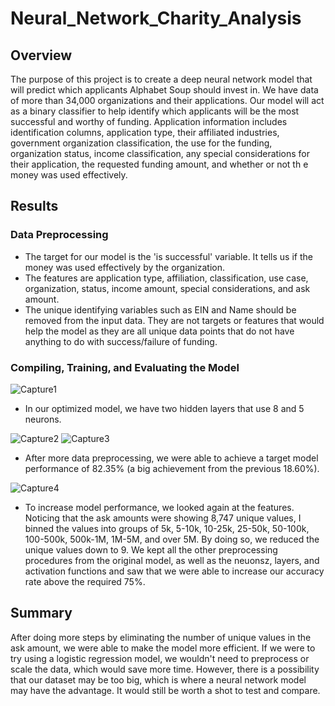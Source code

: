 # Neural_Network_Charity_Analysis

## Overview
The purpose of this project is to create a deep neural network model that will predict which applicants Alphabet Soup should invest in. We have data of more than 34,000 organizations and their applications. Our model will act as a binary classifier to help identify which applicants will be the most successful and worthy of funding. 
Application information includes identification columns, application type, their affiliated industries, government organization classification, the use for the funding, organization status, income classification, any special considerations for their application, the requested funding amount, and whether or not th e money was used effectively. 

## Results
### Data Preprocessing
* The target for our model is the 'is successful' variable. It tells us if the money was used effectively by the organization.
* The features are application type, affiliation, classification, use case, organization, status, income amount, special considerations, and ask amount. 
* The unique identifying variables such as EIN and Name should be removed from the input data. They are not targets or features that would help the model as they are all unique data points that do not have anything to do with success/failure of funding.

### Compiling, Training, and Evaluating the Model
![Capture1](https://user-images.githubusercontent.com/100896787/183796601-611fbb8f-d11c-40a0-802a-0bfd0190e45b.PNG)
* In our optimized model, we have two hidden layers that use 8 and 5 neurons. 

![Capture2](https://user-images.githubusercontent.com/100896787/183796611-a0d641b4-a317-4eae-b0b9-069a1367f821.PNG)
![Capture3](https://user-images.githubusercontent.com/100896787/183796617-1838b999-718d-4091-af2d-ad0dcde2b020.PNG)
* After more data preprocessing, we were able to achieve a target model performance of 82.35% (a big achievement from the previous 18.60%).

![Capture4](https://user-images.githubusercontent.com/100896787/183796660-0dfa285f-fee6-4045-9b73-fa0fa9bece86.PNG)
* To increase model performance, we looked again at the features. Noticing that the ask amounts were showing 8,747 unique values, I binned the values into groups of 5k, 5-10k, 10-25k, 25-50k, 50-100k, 100-500k, 500k-1M, 1M-5M, and over 5M. By doing so, we reduced the unique values down to 9. We kept all the other preprocessing procedures from the original model, as well as the neuonsz, layers, and activation functions and saw that we were able to increase our accuracy rate above the required 75%. 

## Summary
After doing more steps by eliminating the number of unique values in the ask amount, we were able to make the model more efficient. If we were to try using a logistic regression model, we wouldn't need to preprocess or scale the data, which would save more time. However, there is a possibility that our dataset may be too big, which is where a neural network model may have the advantage. It would still be worth a shot to test and compare. 
